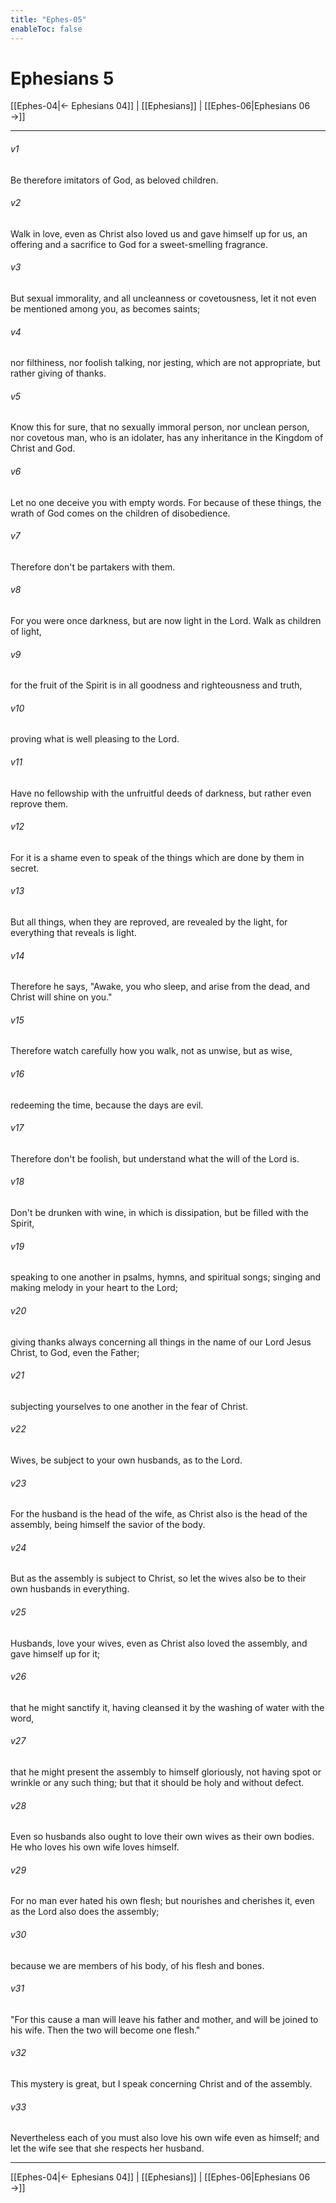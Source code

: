 ```yaml
---
title: "Ephes-05"
enableToc: false
---
```

# Ephesians 5

[[Ephes-04|← Ephesians 04]] | [[Ephesians]] | [[Ephes-06|Ephesians 06 →]]
***



###### v1 
Be therefore imitators of God, as beloved children. 

###### v2 
Walk in love, even as Christ also loved us and gave himself up for us, an offering and a sacrifice to God for a sweet-smelling fragrance. 

###### v3 
But sexual immorality, and all uncleanness or covetousness, let it not even be mentioned among you, as becomes saints; 

###### v4 
nor filthiness, nor foolish talking, nor jesting, which are not appropriate, but rather giving of thanks. 

###### v5 
Know this for sure, that no sexually immoral person, nor unclean person, nor covetous man, who is an idolater, has any inheritance in the Kingdom of Christ and God. 

###### v6 
Let no one deceive you with empty words. For because of these things, the wrath of God comes on the children of disobedience. 

###### v7 
Therefore don't be partakers with them. 

###### v8 
For you were once darkness, but are now light in the Lord. Walk as children of light, 

###### v9 
for the fruit of the Spirit is in all goodness and righteousness and truth, 

###### v10 
proving what is well pleasing to the Lord. 

###### v11 
Have no fellowship with the unfruitful deeds of darkness, but rather even reprove them. 

###### v12 
For it is a shame even to speak of the things which are done by them in secret. 

###### v13 
But all things, when they are reproved, are revealed by the light, for everything that reveals is light. 

###### v14 
Therefore he says, "Awake, you who sleep, and arise from the dead, and Christ will shine on you." 

###### v15 
Therefore watch carefully how you walk, not as unwise, but as wise, 

###### v16 
redeeming the time, because the days are evil. 

###### v17 
Therefore don't be foolish, but understand what the will of the Lord is. 

###### v18 
Don't be drunken with wine, in which is dissipation, but be filled with the Spirit, 

###### v19 
speaking to one another in psalms, hymns, and spiritual songs; singing and making melody in your heart to the Lord; 

###### v20 
giving thanks always concerning all things in the name of our Lord Jesus Christ, to God, even the Father; 

###### v21 
subjecting yourselves to one another in the fear of Christ. 

###### v22 
Wives, be subject to your own husbands, as to the Lord. 

###### v23 
For the husband is the head of the wife, as Christ also is the head of the assembly, being himself the savior of the body. 

###### v24 
But as the assembly is subject to Christ, so let the wives also be to their own husbands in everything. 

###### v25 
Husbands, love your wives, even as Christ also loved the assembly, and gave himself up for it; 

###### v26 
that he might sanctify it, having cleansed it by the washing of water with the word, 

###### v27 
that he might present the assembly to himself gloriously, not having spot or wrinkle or any such thing; but that it should be holy and without defect. 

###### v28 
Even so husbands also ought to love their own wives as their own bodies. He who loves his own wife loves himself. 

###### v29 
For no man ever hated his own flesh; but nourishes and cherishes it, even as the Lord also does the assembly; 

###### v30 
because we are members of his body, of his flesh and bones. 

###### v31 
"For this cause a man will leave his father and mother, and will be joined to his wife. Then the two will become one flesh." 

###### v32 
This mystery is great, but I speak concerning Christ and of the assembly. 

###### v33 
Nevertheless each of you must also love his own wife even as himself; and let the wife see that she respects her husband.

***
[[Ephes-04|← Ephesians 04]] | [[Ephesians]] | [[Ephes-06|Ephesians 06 →]]
